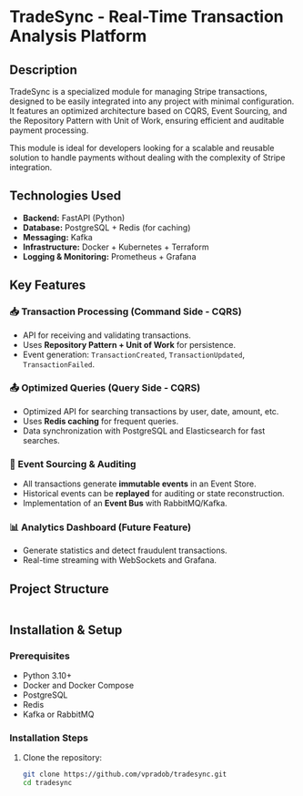 # TradeSync - Real-Time Transaction Analysis Platform

## Description
TradeSync is a specialized module for managing Stripe transactions, designed to be easily integrated into any project with minimal configuration. It features an optimized architecture based on CQRS, Event Sourcing, and the Repository Pattern with Unit of Work, ensuring efficient and auditable payment processing.

This module is ideal for developers looking for a scalable and reusable solution to handle payments without dealing with the complexity of Stripe integration.

## Technologies Used
- **Backend:** FastAPI (Python)
- **Database:** PostgreSQL + Redis (for caching)
- **Messaging:** Kafka
- **Infrastructure:** Docker + Kubernetes + Terraform
- **Logging & Monitoring:** Prometheus + Grafana

## Key Features
### 📥 Transaction Processing (Command Side - CQRS)
- API for receiving and validating transactions.
- Uses **Repository Pattern + Unit of Work** for persistence.
- Event generation: `TransactionCreated`, `TransactionUpdated`, `TransactionFailed`.

### 📤 Optimized Queries (Query Side - CQRS)
- Optimized API for searching transactions by user, date, amount, etc.
- Uses **Redis caching** for frequent queries.
- Data synchronization with PostgreSQL and Elasticsearch for fast searches.

### 📜 Event Sourcing & Auditing
- All transactions generate **immutable events** in an Event Store.
- Historical events can be **replayed** for auditing or state reconstruction.
- Implementation of an **Event Bus** with RabbitMQ/Kafka.

### 📊 Analytics Dashboard (Future Feature)
- Generate statistics and detect fraudulent transactions.
- Real-time streaming with WebSockets and Grafana.

## Project Structure
```
```

## Installation & Setup
### Prerequisites
- Python 3.10+
- Docker and Docker Compose
- PostgreSQL
- Redis
- Kafka or RabbitMQ

### Installation Steps
1. Clone the repository:
   ```sh
   git clone https://github.com/vpradob/tradesync.git
   cd tradesync
   ```
